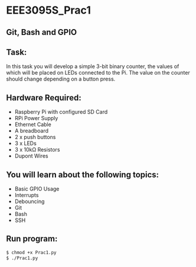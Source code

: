 # EEE3095S_Prac1
Git, Bash and GPIO
----
Task:
----
In this task you will develop a simple 3-bit binary counter, the values of which will be placed
on LEDs connected to the Pi. The value on the counter should change depending on a button
press.

Hardware Required:
----
- Raspberry Pi with configured SD Card
- RPi Power Supply
- Ethernet Cable
- A breadboard
- 2 x push buttons
- 3 x LEDs
- 3 x 10kΩ Resistors
- Dupont Wires

You will learn about the following topics:
----
- Basic GPIO Usage
- Interrupts
- Debouncing
- Git
- Bash
- SSH

Run program:
----
```sh
$ chmod +x Prac1.py
$ ./Prac1.py
```
